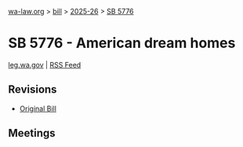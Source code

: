 [wa-law.org](/) > [bill](/bill/) > [2025-26](/bill/2025-26/) > [SB 5776](/bill/2025-26/sb/5776/)

# SB 5776 - American dream homes
[leg.wa.gov](https://app.leg.wa.gov/billsummary?BillNumber=5776&Year=2025&Initiative=false) | [RSS Feed](./rss.xml)

## Revisions
* [Original Bill](1/)

## Meetings